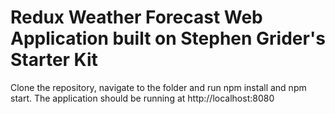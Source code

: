 # Redux Weather Forecast Web Application built on Stephen Grider's Starter Kit

Clone the repository, navigate to the folder and run npm install and npm start. The application should be running at http://localhost:8080
